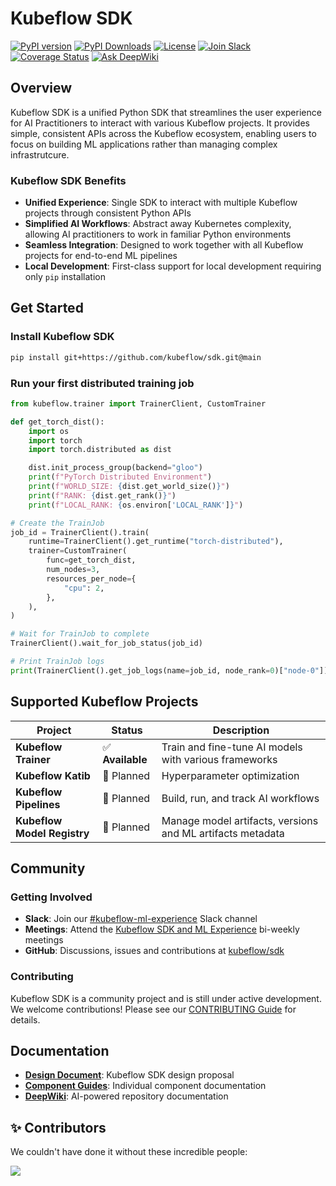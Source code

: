 # Kubeflow SDK

[![PyPI version](https://img.shields.io/pypi/v/kubeflow?color=%2334D058&label=pypi%20package)](https://pypi.org/project/kubeflow/)
[![PyPI Downloads](https://static.pepy.tech/badge/kubeflow)](https://pepy.tech/projects/kubeflow)
[![License](https://img.shields.io/badge/License-Apache%202.0-blue)](https://github.com/kubeflow/sdk/blob/main/LICENSE)
[![Join Slack](https://img.shields.io/badge/Join_Slack-blue?logo=slack)](https://www.kubeflow.org/docs/about/community/#kubeflow-slack-channels)
[![Coverage Status](https://coveralls.io/repos/github/kubeflow/sdk/badge.svg?branch=main)](https://coveralls.io/github/kubeflow/sdk?branch=main)
[![Ask DeepWiki](https://deepwiki.com/badge.svg)](https://deepwiki.com/kubeflow/sdk)
<!-- TODO(kramaranya): update when release [![Python Supported Versions](https://img.shields.io/pypi/pyversions/kubeflow.svg?color=%2334D058)](https://pypi.org/project/kubeflow/) -->

## Overview

Kubeflow SDK is a unified Python SDK that streamlines the user experience for AI Practitioners to interact with various
Kubeflow projects. It provides simple, consistent APIs across the Kubeflow ecosystem, enabling users to focus on building
ML applications rather than managing complex infrastrutcure.

### Kubeflow SDK Benefits

- **Unified Experience**: Single SDK to interact with multiple Kubeflow projects through consistent Python APIs
- **Simplified AI Workflows**: Abstract away Kubernetes complexity, allowing AI practitioners to work in familiar Python environments
- **Seamless Integration**: Designed to work together with all Kubeflow projects for end-to-end ML pipelines
- **Local Development**: First-class support for local development requiring only `pip` installation

## Get Started

### Install Kubeflow SDK

```bash
pip install git+https://github.com/kubeflow/sdk.git@main
```
<!-- TODO(kramaranya): update before release pip install -U kubeflow -->

### Run your first distributed training job

```python
from kubeflow.trainer import TrainerClient, CustomTrainer

def get_torch_dist():
    import os
    import torch
    import torch.distributed as dist

    dist.init_process_group(backend="gloo")
    print(f"PyTorch Distributed Environment")
    print(f"WORLD_SIZE: {dist.get_world_size()}")
    print(f"RANK: {dist.get_rank()}")
    print(f"LOCAL_RANK: {os.environ['LOCAL_RANK']}")

# Create the TrainJob
job_id = TrainerClient().train(
    runtime=TrainerClient().get_runtime("torch-distributed"),
    trainer=CustomTrainer(
        func=get_torch_dist,
        num_nodes=3,
        resources_per_node={
            "cpu": 2,
        },
    ),
)

# Wait for TrainJob to complete
TrainerClient().wait_for_job_status(job_id)

# Print TrainJob logs
print(TrainerClient().get_job_logs(name=job_id, node_rank=0)["node-0"])
```

## Supported Kubeflow Projects

| Project                     | Status | Description                                                |
|-----------------------------|--------|------------------------------------------------------------|
| **Kubeflow Trainer**        | ✅ **Available** | Train and fine-tune AI models with various frameworks      |
| **Kubeflow Katib**          | 🚧 Planned | Hyperparameter optimization                                |
| **Kubeflow Pipelines**      | 🚧 Planned | Build, run, and track AI workflows                         |
| **Kubeflow Model Registry** | 🚧 Planned | Manage model artifacts, versions and ML artifacts metadata |

## Community

### Getting Involved

- **Slack**: Join our [#kubeflow-ml-experience](https://www.kubeflow.org/docs/about/community/#kubeflow-slack-channels) Slack channel
- **Meetings**: Attend the [Kubeflow SDK and ML Experience](https://bit.ly/kf-ml-experience) bi-weekly meetings
- **GitHub**: Discussions, issues and contributions at [kubeflow/sdk](https://github.com/kubeflow/sdk)

### Contributing

Kubeflow SDK is a community project and is still under active development. We welcome contributions! Please see our
[CONTRIBUTING Guide](https://github.com/kubeflow/sdk/blob/main/CONTRIBUTING.md) for details.

## Documentation

<!-- TODO(kramaranya): add kubeflow sdk docs -->
- **[Design Document](https://docs.google.com/document/d/1rX7ELAHRb_lvh0Y7BK1HBYAbA0zi9enB0F_358ZC58w/edit)**: Kubeflow SDK design proposal
- **[Component Guides](https://www.kubeflow.org/docs/components/)**: Individual component documentation
- **[DeepWiki](https://deepwiki.com/kubeflow/sdk)**: AI-powered repository documentation

## ✨ Contributors

We couldn't have done it without these incredible people:

<a href="https://github.com/kubeflow/sdk/graphs/contributors">
  <img src="https://contrib.rocks/image?repo=kubeflow/sdk" />
</a>
